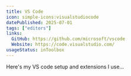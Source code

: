```yaml
---
title: VS Code
icon: simple-icons:visualstudiocode
datePublished: 2025-07-01
tags: ["editors"]
links:
  GitHub: https://github.com/microsoft/vscode
  Website: https://code.visualstudio.com/
usageStatus: inToolbox
---
```


Here's my VS code setup and extensions I use...
